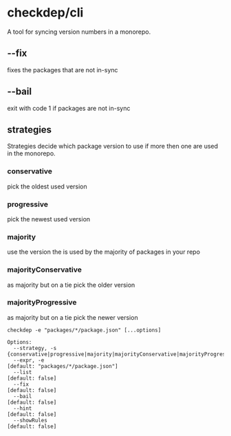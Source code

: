 # checkdep/cli

A tool for syncing version numbers in a monorepo.

## --fix

fixes the packages that are not in-sync

## --bail

exit with code 1 if packages are not in-sync

## strategies

Strategies decide which package version to use if more then one are used in the
monorepo.

### conservative

pick the oldest used version

### progressive

pick the newest used version

### majority

use the version the is used by the majority of packages in your repo

### majorityConservative

as majority but on a tie pick the older version

### majorityProgressive

as majority but on a tie pick the newer version

```
checkdep -e "packages/*/package.json" [...options]

Options:
  --strategy, -s  {conservative|progressive|majority|majorityConservative|majorityProgressive}
  --expr, -e                                                                                    [default: "packages/*/package.json"]
  --list                                                                                        [default: false]
  --fix                                                                                         [default: false]
  --bail                                                                                        [default: false]
  --hint                                                                                        [default: false]
  --showRules                                                                                   [default: false]
```
